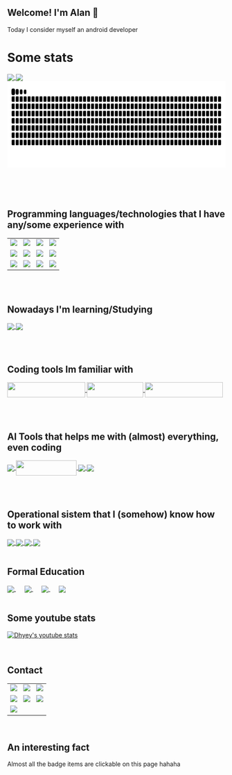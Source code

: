 ## Welcome! I'm Alan 👋<br>

Today I consider myself an android developer

<h1>Some stats </h1>
<a href="https://github.com/anuraghazra/github-readme-stats">
  <img align="center" src="https://github-readme-stats.vercel.app/api/top-langs/?username=alanliongar&layout=compact" height="200" />
</a>

<a href="https://github.com/anuraghazra/convoychat">
<img align="center" src="https://github-readme-stats.vercel.app/api?username=alanliongar&theme=shadow_green&include_all_commits=true" height="200"  />
</a>

<a href="https://github.com/marketplace/actions/snake-game-generator-from-github-contributions">
  <img align="center" src="https://github.com/alanliongar/alanliongar/blob/output/github-snake.svg" height="200" width="850" />
</a>

<br><br><br>
<h2>Programming languages/technologies that I have any/some experience with</h2>
<table>
  <tr>
    <td align="center">
      <a href="https://en.wikipedia.org/wiki/Visual_Basic_for_Applications">
        <img src="https://github.com/user-attachments/assets/b1d590c6-748c-423e-95a8-9ccdd27b9d35" height="35" />
      </a>
    </td>
    <td align="center">
      <a href="https://en.wikipedia.org/wiki/Microsoft_Excel">
        <img src="https://img.shields.io/badge/Microsoft_Excel-217346?style=for-the-badge&logo=microsoft-excel&logoColor=white" height="35" />
      </a>
    </td>
    <td align="center">
      <a href="https://en.wikipedia.org/wiki/C_(programming_language)">
        <img src="https://img.shields.io/badge/c-%2300599C.svg?style=for-the-badge&logo=c&logoColor=white" height="35" />
      </a>
    </td>
    <td align="center">
      <a href="https://en.wikipedia.org/wiki/C++">
        <img src="https://img.shields.io/badge/c++-%2300599C.svg?style=for-the-badge&logo=c%2B%2B&logoColor=white" height="35" />
      </a>
    </td>
  </tr>
  <tr>
    <td align="center">
      <a href="https://en.wikipedia.org/wiki/HTML">
        <img src="https://img.shields.io/badge/HTML-239120?style=for-the-badge&logo=html5&logoColor=White" height="35" />
      </a>
    </td>
    <td align="center">
      <a href="https://en.wikipedia.org/wiki/CSS">
        <img src="https://img.shields.io/badge/css3-%231572B6.svg?style=for-the-badge&logo=css3&logoColor=white" height="35" />
      </a>
    </td>
    <td align="center">
      <a href="https://en.wikipedia.org/wiki/Java_(programming_language)">
        <img src="https://img.shields.io/badge/java-%23ED8B00.svg?style=for-the-badge&logo=openjdk&logoColor=white" height="35" />
      </a>
    </td>
    <td align="center">
      <a href="https://en.wikipedia.org/wiki/JavaScript">
        <img src="https://img.shields.io/badge/javascript-%23323330.svg?style=for-the-badge&logo=javascript&logoColor=%23F7DF1E" height="35" />
      </a>
    </td>
  </tr>
  <tr>
    <td align="center">
      <a href="https://en.wikipedia.org/wiki/Python_(programming_language)">
        <img src="https://img.shields.io/badge/python-3670A0?style=for-the-badge&logo=python&logoColor=ffdd54" height="35" />
      </a>
    </td>
    <td align="center">
      <a href="https://en.wikipedia.org/wiki/SQLite">
        <img src="https://img.shields.io/badge/sqlite-%2307405e.svg?style=for-the-badge&logo=sqlite&logoColor=white" height="35" />
      </a>
    </td>
    <td align="center">
      <a href="https://en.wikipedia.org/wiki/Android_(operating_system)">
        <img src="https://img.shields.io/badge/Android-3DDC84?style=for-the-badge&logo=android&logoColor=white" height="35" />
      </a>
    </td>
    <td align="center">
      <a href="https://en.wikipedia.org/wiki/Kotlin_(programming_language)">
        <img src="https://img.shields.io/badge/kotlin-%237F52FF.svg?style=for-the-badge&logo=kotlin&logoColor=white" height="35" />
      </a>
    </td>
  </tr>
</table>

<br><br>
<h2>Nowadays I'm learning/Studying</h2>
<a href="https://en.wikipedia.org/wiki/Android_(operating_system)">
<img align="center" src="https://img.shields.io/badge/Android-3DDC84?style=for-the-badge&logo=android&logoColor=white" height="35" />
</a>
<a href="https://en.wikipedia.org/wiki/Kotlin_(programming_language)">
<img align="center" src="https://img.shields.io/badge/kotlin-%237F52FF.svg?style=for-the-badge&logo=kotlin&logoColor=white" height="35" />
</a>

<br><br>
<h2>Coding tools Im familiar with</h2>
<a href="https://en.wikipedia.org/wiki/Android_Studio">
<img align="center" src="https://img.shields.io/badge/android%20studio-346ac1?style=for-the-badge&logo=android%20studio&logoColor=white" height="35" width="180" />
</a>
<a href="https://en.wikipedia.org/wiki/Code::Blocks">
<img align="center" src="https://github.com/user-attachments/assets/d7313599-ad75-4cc0-8fb7-fc4a03106762" height="35" width="130" />
</a>
<a href="https://en.wikipedia.org/wiki/Sublime_Text">
<img align="center" src="https://img.shields.io/badge/sublime_text-%23575757.svg?style=for-the-badge&logo=sublime-text&logoColor=important" height="35" width="180" />
</a>

<br><br>
<h2>AI Tools that helps me with (almost) everything, even coding</h2>
<a href="https://chat.openai.com/">
<img align="center" src="https://img.shields.io/badge/ChatGPT-74aa9c?style=for-the-badge&logo=openai&logoColor=white" height="35" />
</a>
<a href="https://gemini.google.com/">
<img align="center" src="https://img.shields.io/badge/Google%20Gemini-8E75B2?style=for-the-badge&logo=googlegemini&logoColor=White" height="35" width="140" />
</a>
<a href="https://www.perplexity.ai/">
<img align="center" src="https://github.com/user-attachments/assets/44b5ecd9-13e8-4227-9a81-f32f54d62cd7" height="35" />
</a>
<a href="https://www.blackbox.ai/">
<img align="center" src="https://github.com/user-attachments/assets/18eb6579-e607-452d-9658-9346b71a8146" height="35" />
</a>


<br><br>
<h2>Operational sistem that I (somehow) know how to work with</h2>
<a href="https://en.wikipedia.org/wiki/Linux">
<img align="center" src="https://img.shields.io/badge/Linux-FCC624?style=for-the-badge&logo=linux&logoColor=black" height="35" />
</a>
<a href="https://en.wikipedia.org/wiki/Linux_Mint">
<img align="center" src="https://img.shields.io/badge/Linux%20Mint-87CF3E?style=for-the-badge&logo=Linux%20Mint&logoColor=white" height="35" />
</a>
<a href="https://en.wikipedia.org/wiki/Ubuntu">
<img align="center" src="https://img.shields.io/badge/Ubuntu-E95420?style=for-the-badge&logo=ubuntu&logoColor=white" height="35" />
</a>
<a href="https://en.wikipedia.org/wiki/Microsoft_Windows">
<img align="center" src="https://img.shields.io/badge/Windows-0078D6?style=for-the-badge&logo=windows&logoColor=white" height="35" />
</a>
<br><br>
<h2>Formal Education</h2>
<a href="https://www5.usp.br/#english">
  <img align="center" src="https://github.com/user-attachments/assets/5356dd8d-9adc-4950-9c64-e0e435d363ba" height="35"/> 
</a>
&nbsp;&nbsp;&nbsp;&nbsp;
<a href="https://www.ime.usp.br/en/institute/">
  <img align="center" src="https://github.com/user-attachments/assets/5843c109-1578-4695-8a03-290a0ca1a1b1" height="35"/>
</a>
&nbsp;&nbsp;&nbsp;&nbsp;
<a href="https://www.fea.usp.br/en">
  <img align="center" src="https://github.com/user-attachments/assets/2f096702-db08-4390-8b77-32fc328a3639" height="35"/>
</a>
&nbsp;&nbsp;&nbsp;&nbsp;
<a href="https://comunidadedevspace.com">
  <img align="center" src="https://github.com/user-attachments/assets/a03d4d29-994a-492c-9605-fb4c3dbe2986" height="35"/>
</a>
<br><br>
<h2>Some youtube stats</h2>

[![Dhyey's youtube stats](https://youtube-stats-card.vercel.app/api?channelid=UCqTw0LLfB3XV7x7b8ciU6og)](https://www.youtube.com/channel/UCqTw0LLfB3XV7x7b8ciU6og)


<br>
<h2>Contact</h2>
<table>
  <tr>
    <td align="center">
      <a href="https://discord.com/users/gar233/">
        <img src="https://img.shields.io/badge/Discord-%235865F2.svg?style=for-the-badge&logo=discord&logoColor=white" height="35" />
      </a>
    </td>
    <td align="center">
      <a href="https://www.facebook.com/alanlion.gar.3/">
        <img src="https://img.shields.io/badge/Facebook-%231877F2.svg?style=for-the-badge&logo=Facebook&logoColor=white" height="35" />
      </a>
    </td>
    <td align="center">
      <a href="mailto:alan.lucindo.gomes@alumni.usp.br">
        <img src="https://img.shields.io/badge/Gmail-D14836?style=for-the-badge&logo=gmail&logoColor=white" height="35" />
      </a>
    </td>
  </tr>
  <tr>
    <td align="center">
      <a href="https://www.linkedin.com/in/alan-gomes-a847602b9/?lipi=urn%3Ali%3Apage%3Ad_flagship3_notifications%3B9OsWB7vFTPSSB5lyKOZP4A%3D%3D">
        <img src="https://img.shields.io/badge/linkedin-%230077B5.svg?style=for-the-badge&logo=linkedin&logoColor=white" height="35" />
      </a>
    </td>
    <td align="center">
      <a href="https://api.whatsapp.com/send?phone=5511975806385">
        <img src="https://img.shields.io/badge/WhatsApp-25D366?style=for-the-badge&logo=whatsapp&logoColor=white" height="35" />
      </a>
    </td>
    <td align="center">
      <a href="https://www.instagram.com/alanliongarr/">
        <img src="https://img.shields.io/badge/Instagram-E4405F?style=for-the-badge&logo=instagram&logoColor=white" height="35" />
      </a>
    </td>
  </tr>
  <tr>
    <td align="center">
      <a href="https://t.me/+5511975806385">
        <img src="https://img.shields.io/badge/Telegram-2CA5E0?style=for-the-badge&logo=telegram&logoColor=white" height="35" />
      </a>
    </td>
    <td></td>
    <td></td>
  </tr>
</table><br>
<h2>An interesting fact</h2>
Almost all the badge items are clickable on this page hahaha

